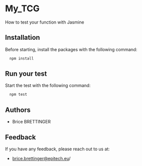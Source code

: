 
# My_TCG

How to test your function with Jasmine
## Installation

Before starting, install the packages with the following command: 

```bash
  npm install
```



## Run your test

Start the test with the following command: 

```bash
  npm test
```
## Authors 

- Brice BRETTINGER 
## Feedback

If you have any feedback, please reach out to us at:
- brice.brettinger@epitech.eu/

